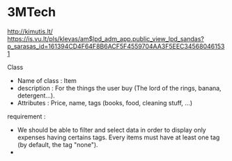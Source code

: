 # 3MTech

http://kimutis.lt/
https://is.vu.lt/pls/klevas/am$lpd_adm_app.public_view_lpd_sandas?p_sarasas_id=161394CD4F64F8B6ACF5F4559704AA3F5EEC345680461531

Class
- Name of class : Item
- description : For the things the user buy (The lord of the rings, banana, detergent...). 
- Attributes : Price, name, tags (books, food, cleaning stuff, ...)



requirement : 
- We should be able to filter and select data in order to display only expenses having certains tags. Every items must have at least one tag (by default, the tag "none").
- 


